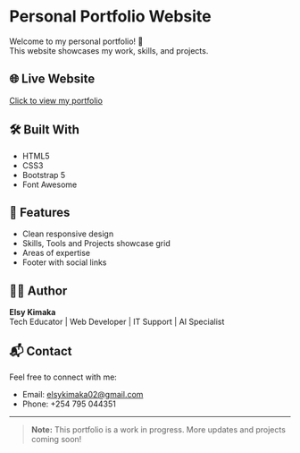 # Personal Portfolio Website

Welcome to my personal portfolio! 🚀  
This website showcases my work, skills, and projects.

## 🌐 Live Website
[Click to view my portfolio](https://yourusername.github.io/portfolio/)  

## 🛠️ Built With
- HTML5
- CSS3
- Bootstrap 5
- Font Awesome

## 💼 Features
- Clean responsive design
- Skills, Tools and Projects showcase grid
- Areas of expertise
- Footer with social links

## 👨‍💻 Author
**Elsy Kimaka**  
Tech Educator | Web Developer | IT Support | AI Specialist

## 📬 Contact
Feel free to connect with me:  
- Email: elsykimaka02@gmail.com
- Phone: +254 795 044351

---

> **Note:** This portfolio is a work in progress. More updates and projects coming soon!
